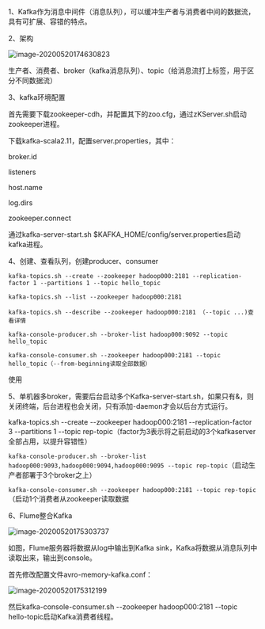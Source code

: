 1、Kafka作为消息中间件（消息队列），可以缓冲生产者与消费者中间的数据流，具有可扩展、容错的特点。

2、架构

![image-20200520174630823](https://imagebag.oss-cn-chengdu.aliyuncs.com/img/image-20200520174630823.png)

生产者、消费者、broker（kafka消息队列）、topic（给消息流打上标签，用于区分不同数据流）

3、kafka环境配置

  首先需要下载zookeeper-cdh，并配置其下的zoo.cfg，通过zKServer.sh启动zookeeper进程。

  下载kafka-scala2.11，配置server.properties，其中：

broker.id

listeners

host.name

log.dirs

zookeeper.connect

  通过kafka-server-start.sh $KAFKA_HOME/config/server.properties启动kafka进程。

4、创建、查看队列，创建producer、consumer

`kafka-topics.sh --create --zookeeper hadoop000:2181 --replication-factor 1 --partitions 1 --topic hello_topic`

`kafka-topics.sh --list --zookeeper hadoop000:2181`

`kafka-topics.sh --describe --zookeeper hadoop000:2181 （--topic ...)查看详情`

`kafka-console-producer.sh --broker-list hadoop000:9092 --topic hello_topic`

`kafka-console-consumer.sh --zookeeper hadoop000:2181 --topic hello_topic（--from-beginning读取全部数据）`

使用

5、单机器多broker，需要后台启动多个Kafka-server-start.sh，如果只有&，则关闭终端，后台进程也会关闭，只有添加-daemon才会以后台方式运行。

kafka-topics.sh --create --zookeeper hadoop000:2181 --replication-factor 3 --partitions 1 --topic rep-topic（factor为3表示将之前启动的3个kafkaserver全部占用，以提升容错性）

`kafka-console-producer.sh --broker-list hadoop000:9093,hadoop000:9094,hadoop000:9095 --topic rep-topic`（启动生产者部署于3个broker之上）

`kafka-console-consumer.sh --zookeeper hadoop000:2181 --topic rep-topic`（启动1个消费者从zookeeper读取数据

6、Flume整合Kafka

![image-20200520175303737](https://imagebag.oss-cn-chengdu.aliyuncs.com/img/image-20200520175303737.png)

如图，Flume服务器将数据从log中输出到Kafka sink，Kafka将数据从消息队列中读取出来，输出到console。

首先修改配置文件avro-memory-kafka.conf：

![image-20200520175312199](https://imagebag.oss-cn-chengdu.aliyuncs.com/img/image-20200520175312199.png)

然后kafka-console-consumer.sh --zookeeper hadoop000:2181 --topic hello-topic启动Kafka消费者线程。